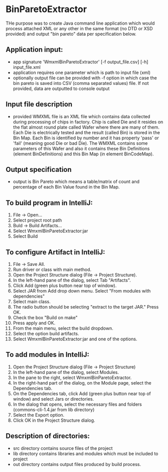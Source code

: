 # BinParetoExtractor

THe purpose was to create Java command line application which would process attached XML or any other in the same format 
(no DTD or XSD provided) and output "bin pareto" data per specification below.

## Application input:
- app signature 'WmxmlBinParetoExtractor' [-f output_file.csv] [-h] input_file.xml
- application requires one parameter which is path to input file (xml)
- optionally output file can be provided with -f option in which case the bin pareto is saved into CSV (comma separated values) file. 
  If not provided, data are outputted to console output

## Input file description
- provided WMXML file is an XML file which contains data collected during processing of chips in factory. 
  Chip is called Die and it resides on the flat almost round plate called Wafer where there are many of them. Each Die is electrically 
   tested and the result (called Bin) is stored in the Bin Map. Each Bin is identified by number and it has property 'pass' or 'fail' 
   (meaning good Die or bad Die). The WMXML contains some parameters of this Wafer and also it contains these Bin Definitions 
   (element BinDefinitions) and this Bin Map (in element BinCodeMap).

## Output specification
- output is Bin Pareto which means a table/matrix of count and percentage of each Bin Value found in the Bin Map. 


## To build program in IntelliJ:
1. File -> Open...
2. Select project root path
3. Buld -> Build Artifacts...
4. Select WmxmlBinParetoExtractor:jar
5. Select Build

## To configure Artifact in IntelliJ:
1. File -> Save All.
2. Run driver or class with main method.
3. Open the Project Structure dialog (File -> Project Structure).
4. In the left-hand pane of the dialog, select Tab "Artifacts".
5. Click Add (green plus button near top of window).
6. Select JAR from Add drop down menu. Select "From modules with dependencies"
7. Select main class.
8. The radio button should be selecting "extract to the target JAR." Press OK.
9. Check the box "Build on make"
10. Press apply and OK.
11. From the main menu, select the build dropdown.
12. Select the option build artifacts.
13. Select WmxmlBinParetoExtractor:jar and one of the options.

## To add modules in IntelliJ:
1. Open the Project Structure dialog (File -> Project Structure)
2. In the left-hand pane of the dialog, select Modules.
3. In the pane to the right, select WmxmlBinParetoExtractor.
4. In the right-hand part of the dialog, on the Module page, select the Dependencies tab.
5. On the Dependencies tab, click Add (green plus button near top of window) and select Jars or directories.
6. In the dialog that opens, select the necessary files and folders (commons-cli-1.4.jar from lib directory)
7. Select the Export option.
8. Click OK in the Project Structure dialog.

## Description of directories:
- src directory contains source files of the project
- lib directory contains libraries and modules which must be included to project
- out directory contains output files produced by build process.
